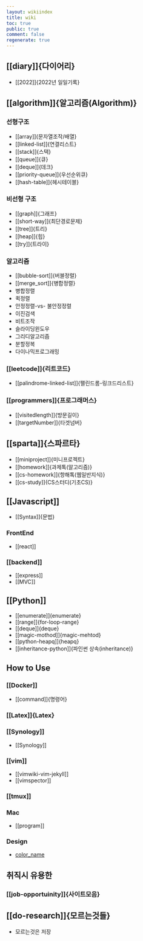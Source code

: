 ```yaml
---
layout: wikiindex
title: wiki
toc: true
public: true
comment: false
regenerate: true
---
```


## [[diary]]{다이어리}
* [[2022]]{2022년 일일기록}

## [[algorithm]]{알고리즘(Algorithm)}
### 선형구조 
* [[array]]{문자열조작/배열}
* [[linked-list]]{연결리스트}
* [[stack]]{스택}
* [[queue]]{큐}
* [[deque]]{데크}
* [[priority-queue]]{우선순위큐}
* [[hash-table]]{헤시테이블}

### 비선형 구조 
* [[graph]]{그래프}
* [[short-way]]{최단경로문제}
* [[tree]]{트리}
* [[heap]]{힙}
* [[try]]{트라이}

### 알고리즘
* [[bubble-sort]]{버블정렬}
* [[merge_sort]]{병합정렬}
* 병합정렬
* 퀵정렬
* 안정정렬-vs- 불안정정렬
* 이진검색
* 비트조작
* 슬라이딩윈도우
* 그리디알고리즘
* 분할정복
* 다이나믹프로그래밍

### [[leetcode]]{리트코드}
* [[palindrome-linked-list]]{팰린드롬-링크드리스트}

### [[programmers]]{프로그래머스}
* [[visitedlength]]{방문길이}
* [[targetNumber]]{타겟넘버}

## [[sparta]]{스파르타}
* [[miniproject]]{미니프로젝트}
* [[homework]]{과제톡(알고리즘)}
* [[cs-homework]]{항해톡(웹일반지식)}
* [[cs-study]]{CS스터디(기초CS)}

## [[Javascript]]
* [[Syntax]]{문법}

### FrontEnd
* [[react]]

### [[backend]]
* [[express]]
* [[MVC]]

## [[Python]]
* [[enumerate]]{enumerate}
* [[range]]{for-loop-range}
* [[deque]]{deque}
* [[magic-mothod]]{magic-mehtod}
* [[python-heapq]]{heapq}
* [[inheritance-python]]{파인썬 상속(inheritance)}

## How to Use
### [[Docker]]
* [[command]]{명령어}


### [[Latex]]{Latex}

### [[Synology]] 
* [[Synology]] 

### [[vim]]
* [[vimwiki-vim-jekyll]]
* [[vimspector]]

### [[tmux]]

### Mac 
- [[program]]


### Design
- [color_name](https://www.color-name.com/)

## 취직시 유용한
### [[job-opportuinity]]{사이트모음}

## [[do-research]]{모르는것들}
* 모르는것은 저장


